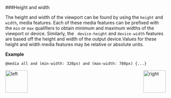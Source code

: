 ###Height and width
 <p>The height and width of the viewport can be found by using the <code>height</code> and <code>width</code>, 
 media features. 
 Each of these media features can be prefixed with the <code>min</code> or <code>max</code> qualifiers to obtain 
 minimum and maximum widths of the viewport or device. 
 Similarly, the <code> device-height</code> and <code>device-width</code> features are based off the height and 
 width of the output device.Values for these height and width media features may be relative or absolute units.</p>
 <p><b>Example</b></p>
<pre><code>@media all and (min-width: 320px) and (max-width: 780px) {...}</code></pre>

[<img align="left" alt="left" src="https://cloud.githubusercontent.com/assets/14101008/11165526/091b197c-8acf-11e5-8ac1-3a1e5042ed78.png" width="70" height="70"></img>](https://github.com/vaishnaviviswanathan/CSCI_5828_RESPONSIVE-WEB-DESIGN/blob/master/MediaQry.md)
[<img align="right" alt="right" src="https://cloud.githubusercontent.com/assets/14101008/11165527/0a4289a2-8acf-11e5-8378-c5e3a55ab4dc.png" width="70" height="70"></img>](https://github.com/vaishnaviviswanathan/CSCI_5828_RESPONSIVE-WEB-DESIGN/blob/master/MQOrientation.md)



